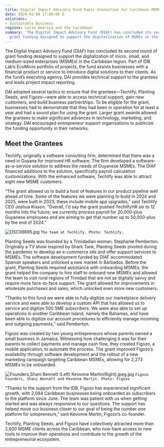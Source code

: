 ```yaml
---
title: Digital Impact Advisory Fund Fuels Innovation for Caribbean MSMEs
date: 2024-03-08 17:08:00 Z
solutions:
- Sustainable Business
regions: Latin America and the Caribbean
summary: 'The Digital Impact Advisory Fund (DIAF) has concluded its second round of
  grant funding designed to support the digitalization of MSMEs in the Caribbean region. '
---
```


The Digital Impact Advisory Fund (DIAF) has concluded its second round of grant funding designed to  support the digitalization of micro, small, and medium-sized enterprises (MSMEs) in the Caribbean region. Part of IDB Lab’s EcoMicro portfolio of projects, the fund assists businesses with a financial product or service to introduce digital solutions to their clients. As the fund’s executing agency, DAI provides technical support to the grantees and leads project impact reporting.

DAI adopted several tactics to ensure that the grantees—Techlify, Planting Seeds, and Figozo—were able to access technical support, gain new customers, and build business partnerships. To be eligible for the grant, businesses had to demonstrate that they had been in operation for at least a year and had a sound plan for using the grant. Larger grant awards allowed the grantees to make significant advances in technology, marketing, and strategy. DAI encouraged entrepreneur support organizations to publicize the funding opportunity in their networks.

## Meet the Grantees

Techlify, originally a software consulting firm, determined that there was a need in Guyana for improved HR software. The firm developed a software-as-a-service solution to address the needs of Guyanese MSMEs. The DIAF financed additions to the solution, specifically payroll calculation customizations. With the enhanced software, Techlify was able to attract eight new MSME customers.

“The grant allowed us to build a host of features in our product pipeline well ahead of time. Some of the features we were planning to build in 2024 and 2025, were built in 2023; these include mobile app upgrades,” said Techlify CEO Joshua Kisson. “Overall, I'd say the grant pushed TechlifyHR six to 12 months into the future; we currently process payroll for 20,000-plus Guyanese employees and are aiming to get that number up to 50,000-plus by the end of 2024.”

![DSC06695.jpg](/uploads/DSC06695.jpg)
`The team at Techlify. Photo: Techlify.`

Planting Seeds was founded by a Trinidadian woman, Stephanie Pemberton. Originally a TV show inspired by Shark Tank, Planting Seeds pivoted during the pandemic to develop an e-commerce site and offer support services to MSMEs. The software development funded by DIAF accommodated Spanish speakers and unlocked a new market in Barbados. Before the grant, Planting Seeds required assistance with onboarding MSMEs; the grant helped the company to hire staff to onboard new MSMEs and allowed the team to visit rural regions of Trinidad that are not as digitally savvy and require more face-to-face support. The grant allowed for improvements in wholesale purchases and sales, which unlocked even more new customers.

“Thanks to this fund we were able to fully digitize our marketplace delivery service and were able to develop a custom API that has allowed us to service and digitize 500 SME subscribers. We were also able to set up operations in another Caribbean Island, namely the Bahamas, and have been able to digitize our account procedures to efficiently manage incoming and outgoing payments,” said Pemberton.

Figozo was created by two young entrepreneurs whose parents owned a small business in Jamaica. Witnessing how challenging it was for their parents to collect payments and manage cash flow, they created Figozo, a mobile application, to automate the process. The grant improved Figozo’s availability through software development and the rollout of a new marketing campaign targeting Caribbean MSMEs, allowing for 2,273 MSMEs to be onboarded.

![Founders,Shani Bennett (Left) Kevonne Martin(Right).jpeg.jpg](/uploads/Founders,Shani%20Bennett%20(Left)%20Kevonne%20Martin(Right).jpeg.jpg)
`Figozo Founders, Shani Bennett and Kevonne Martin. Photo: Figozo`

“Thanks to the support from the IDB, Figozo has experienced significant growth, with 2,084 Caribbean businesses being onboarded as subscribers to the platform since June. The team was patient with us when getting started and was always responsive to our questions. The support has helped move our business closer to our goal of being the number one platform for solopreneurs,” said Kevonne Martin, Figozo’s co-founder.

Techlify, Planting Seeds, and Figozo have collectively attracted more than 2,600 MSME clients across the Caribbean, who now have access to new tools to improve their operations and contribute to the growth of the entrepreneurial ecosystem.